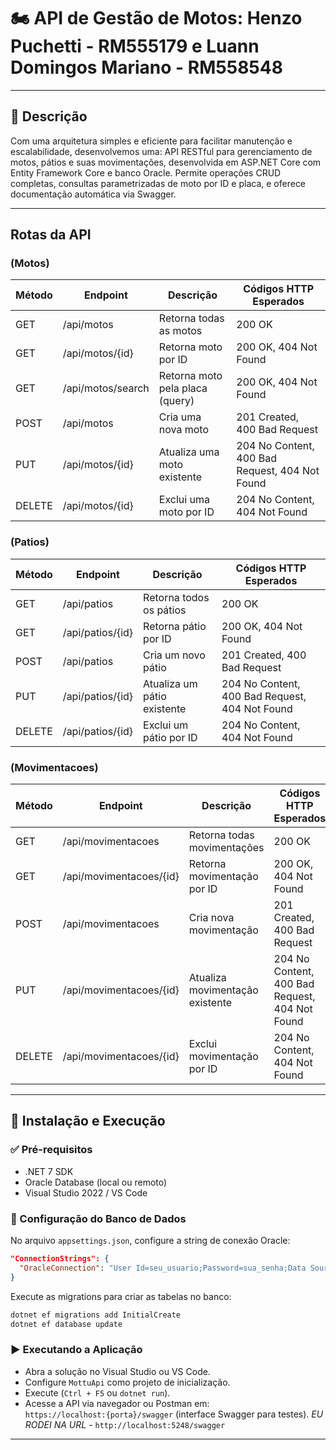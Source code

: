 
# 🏍️ API de Gestão de Motos:  Henzo Puchetti - RM555179 e Luann Domingos Mariano - RM558548

---

## 📌 Descrição

Com uma arquitetura simples e eficiente para facilitar manutenção e escalabilidade, desenvolvemos uma:
API RESTful para gerenciamento de motos, pátios e suas movimentações, desenvolvida em ASP.NET Core com Entity Framework Core e banco Oracle. Permite operações CRUD completas, consultas parametrizadas de moto por ID e placa, e oferece documentação automática via Swagger.

---

## Rotas da API

### (Motos)

| Método | Endpoint               | Descrição                        | Códigos HTTP Esperados                         |
|--------|------------------------|----------------------------------|------------------------------------------------|
| GET    | /api/motos             | Retorna todas as motos           | 200 OK                                         |
| GET    | /api/motos/{id}        | Retorna moto por ID              | 200 OK, 404 Not Found                          |
| GET    | /api/motos/search      | Retorna moto pela placa (query)  | 200 OK, 404 Not Found                          |
| POST   | /api/motos             | Cria uma nova moto               | 201 Created, 400 Bad Request                   |
| PUT    | /api/motos/{id}        | Atualiza uma moto existente      | 204 No Content, 400 Bad Request, 404 Not Found |
| DELETE | /api/motos/{id}        | Exclui uma moto por ID           | 204 No Content, 404 Not Found                  |

### (Patios)

| Método | Endpoint               | Descrição                        | Códigos HTTP Esperados                         |
|--------|------------------------|----------------------------------|------------------------------------------------|
| GET    | /api/patios            | Retorna todos os pátios          | 200 OK                                         |
| GET    | /api/patios/{id}       | Retorna pátio por ID             | 200 OK, 404 Not Found                          |
| POST   | /api/patios            | Cria um novo pátio               | 201 Created, 400 Bad Request                   |
| PUT    | /api/patios/{id}       | Atualiza um pátio existente      | 204 No Content, 400 Bad Request, 404 Not Found |
| DELETE | /api/patios/{id}       | Exclui um pátio por ID           | 204 No Content, 404 Not Found                  |

### (Movimentacoes)

| Método | Endpoint               | Descrição                        | Códigos HTTP Esperados                         |
|--------|------------------------|----------------------------------|------------------------------------------------|
| GET    | /api/movimentacoes     | Retorna todas movimentações      | 200 OK                                         |
| GET    | /api/movimentacoes/{id}| Retorna movimentação por ID      | 200 OK, 404 Not Found                          |
| POST   | /api/movimentacoes     | Cria nova movimentação           | 201 Created, 400 Bad Request                   |
| PUT    | /api/movimentacoes/{id}| Atualiza movimentação existente  | 204 No Content, 400 Bad Request, 404 Not Found |
| DELETE | /api/movimentacoes/{id}| Exclui movimentação por ID       | 204 No Content, 404 Not Found                  |

---

## 🚀 Instalação e Execução

### ✅ Pré-requisitos

- .NET 7 SDK  
- Oracle Database (local ou remoto)  
- Visual Studio 2022 / VS Code

### 🔧 Configuração do Banco de Dados

No arquivo `appsettings.json`, configure a string de conexão Oracle:

```json
"ConnectionStrings": {
  "OracleConnection": "User Id=seu_usuario;Password=sua_senha;Data Source=seu_host:porta/servico"
}
```

Execute as migrations para criar as tabelas no banco:

```bash
dotnet ef migrations add InitialCreate
dotnet ef database update
```

### ▶️ Executando a Aplicação

- Abra a solução no Visual Studio ou VS Code.  
- Configure `MottuApi` como projeto de inicialização.  
- Execute (`Ctrl + F5` ou `dotnet run`).  
- Acesse a API via navegador ou Postman em:  
  `https://localhost:{porta}/swagger` (interface Swagger para testes).
  *EU RODEI NA URL* - `http://localhost:5248/swagger`
---

